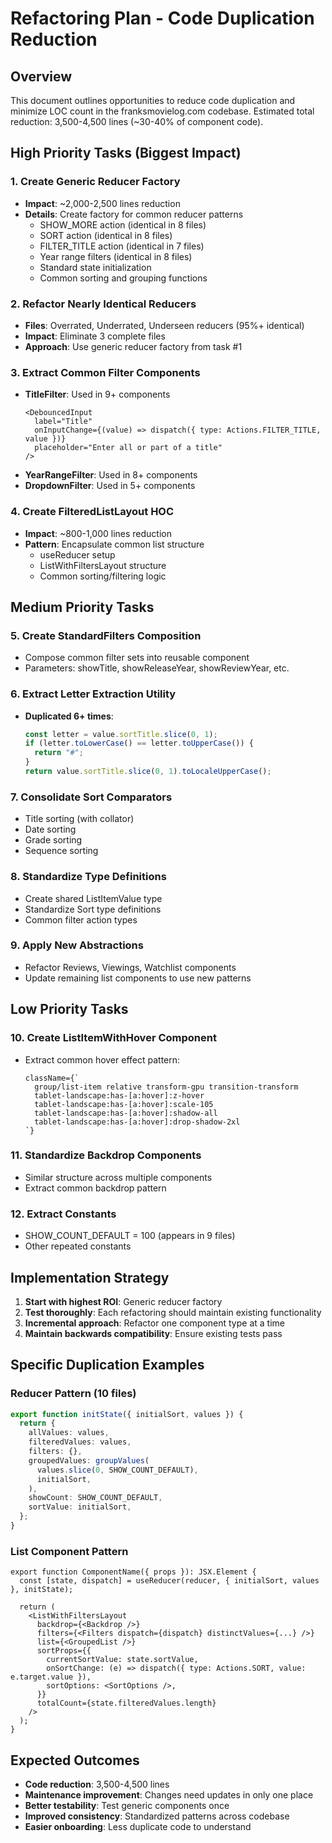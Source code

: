 # Refactoring Plan - Code Duplication Reduction

## Overview

This document outlines opportunities to reduce code duplication and minimize LOC count in the franksmovielog.com codebase. Estimated total reduction: 3,500-4,500 lines (~30-40% of component code).

## High Priority Tasks (Biggest Impact)

### 1. Create Generic Reducer Factory

- **Impact**: ~2,000-2,500 lines reduction
- **Details**: Create factory for common reducer patterns
  - SHOW_MORE action (identical in 8 files)
  - SORT action (identical in 8 files)
  - FILTER_TITLE action (identical in 7 files)
  - Year range filters (identical in 8 files)
  - Standard state initialization
  - Common sorting and grouping functions

### 2. Refactor Nearly Identical Reducers

- **Files**: Overrated, Underrated, Underseen reducers (95%+ identical)
- **Impact**: Eliminate 3 complete files
- **Approach**: Use generic reducer factory from task #1

### 3. Extract Common Filter Components

- **TitleFilter**: Used in 9+ components
  ```tsx
  <DebouncedInput
    label="Title"
    onInputChange={(value) => dispatch({ type: Actions.FILTER_TITLE, value })}
    placeholder="Enter all or part of a title"
  />
  ```
- **YearRangeFilter**: Used in 8+ components
- **DropdownFilter**: Used in 5+ components

### 4. Create FilteredListLayout HOC

- **Impact**: ~800-1,000 lines reduction
- **Pattern**: Encapsulate common list structure
  - useReducer setup
  - ListWithFiltersLayout structure
  - Common sorting/filtering logic

## Medium Priority Tasks

### 5. Create StandardFilters Composition

- Compose common filter sets into reusable component
- Parameters: showTitle, showReleaseYear, showReviewYear, etc.

### 6. Extract Letter Extraction Utility

- **Duplicated 6+ times**:
  ```typescript
  const letter = value.sortTitle.slice(0, 1);
  if (letter.toLowerCase() == letter.toUpperCase()) {
    return "#";
  }
  return value.sortTitle.slice(0, 1).toLocaleUpperCase();
  ```

### 7. Consolidate Sort Comparators

- Title sorting (with collator)
- Date sorting
- Grade sorting
- Sequence sorting

### 8. Standardize Type Definitions

- Create shared ListItemValue type
- Standardize Sort type definitions
- Common filter action types

### 9. Apply New Abstractions

- Refactor Reviews, Viewings, Watchlist components
- Update remaining list components to use new patterns

## Low Priority Tasks

### 10. Create ListItemWithHover Component

- Extract common hover effect pattern:
  ```tsx
  className={`
    group/list-item relative transform-gpu transition-transform
    tablet-landscape:has-[a:hover]:z-hover
    tablet-landscape:has-[a:hover]:scale-105
    tablet-landscape:has-[a:hover]:shadow-all
    tablet-landscape:has-[a:hover]:drop-shadow-2xl
  `}
  ```

### 11. Standardize Backdrop Components

- Similar structure across multiple components
- Extract common backdrop pattern

### 12. Extract Constants

- SHOW_COUNT_DEFAULT = 100 (appears in 9 files)
- Other repeated constants

## Implementation Strategy

1. **Start with highest ROI**: Generic reducer factory
2. **Test thoroughly**: Each refactoring should maintain existing functionality
3. **Incremental approach**: Refactor one component type at a time
4. **Maintain backwards compatibility**: Ensure existing tests pass

## Specific Duplication Examples

### Reducer Pattern (10 files)

```typescript
export function initState({ initialSort, values }) {
  return {
    allValues: values,
    filteredValues: values,
    filters: {},
    groupedValues: groupValues(
      values.slice(0, SHOW_COUNT_DEFAULT),
      initialSort,
    ),
    showCount: SHOW_COUNT_DEFAULT,
    sortValue: initialSort,
  };
}
```

### List Component Pattern

```tsx
export function ComponentName({ props }): JSX.Element {
  const [state, dispatch] = useReducer(reducer, { initialSort, values }, initState);

  return (
    <ListWithFiltersLayout
      backdrop={<Backdrop />}
      filters={<Filters dispatch={dispatch} distinctValues={...} />}
      list={<GroupedList />}
      sortProps={{
        currentSortValue: state.sortValue,
        onSortChange: (e) => dispatch({ type: Actions.SORT, value: e.target.value }),
        sortOptions: <SortOptions />,
      }}
      totalCount={state.filteredValues.length}
    />
  );
}
```

## Expected Outcomes

- **Code reduction**: 3,500-4,500 lines
- **Maintenance improvement**: Changes need updates in only one place
- **Better testability**: Test generic components once
- **Improved consistency**: Standardized patterns across codebase
- **Easier onboarding**: Less duplicate code to understand
